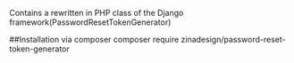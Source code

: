 Contains a rewritten in PHP class of the Django framework(PasswordResetTokenGenerator)

##Installation via composer
    composer require zinadesign/password-reset-token-generator